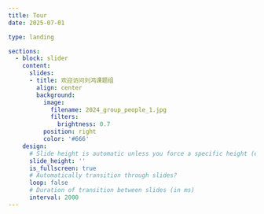 ```yaml
---
title: Tour
date: 2025-07-01

type: landing

sections:
  - block: slider
    content:
      slides:
      - title: 欢迎访问刘鸿课题组
        align: center
        background:
          image:
            filename: 2024_group_people_1.jpg
            filters:
              brightness: 0.7
          position: right
          color: '#666'
    design:
      # Slide height is automatic unless you force a specific height (e.g. '400px')
      slide_height: ''
      is_fullscreen: true
      # Automatically transition through slides?
      loop: false
      # Duration of transition between slides (in ms)
      interval: 2000
---
```

